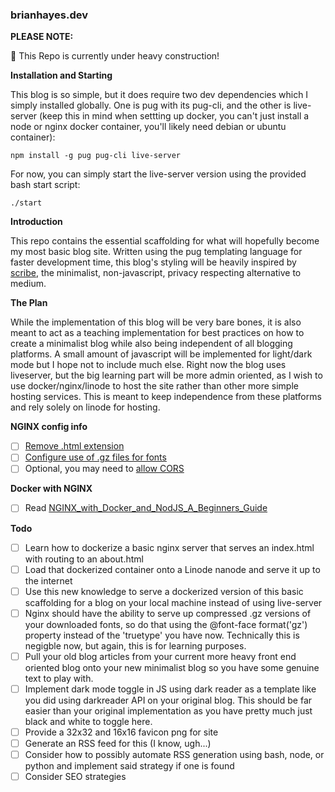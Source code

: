 ### brianhayes.dev

__PLEASE NOTE:__

:construction: This Repo is currently under heavy construction!

__Installation and Starting__

This blog is so simple, but it does require two dev dependencies which I simply installed globally. One is pug with its pug-cli, and the other is live-server (keep this in mind when settting up docker, you can't just install a node or nginx docker container, you'll likely need debian or ubuntu container):

```
npm install -g pug pug-cli live-server
```

For now, you can simply start the live-server version using the provided bash start script:

```
./start
```

__Introduction__

This repo contains the essential scaffolding for what will hopefully become my most basic blog site. Written using the pug templating language for faster development time, this blog's styling will be heavily inspired by [scribe](https://scribe.rip/), the minimalist, non-javascript, privacy respecting alternative to medium.

__The Plan__

While the implementation of this blog will be very bare bones, it is also meant to act as a teaching implementation for best practices on how to create a minimalist blog while also being independent of all blogging platforms. A small amount of javascript will be implemented for light/dark mode but I hope not to include much else. Right now the blog uses liveserver, but the big learning part will be more admin oriented, as I wish to use docker/nginx/linode to host the site rather than other more simple hosting services. This is meant to keep independence from these platforms and rely solely on linode for hosting.

__NGINX config info__

- [ ] [Remove .html extension](https://stackoverflow.com/questions/38228393/nginx-remove-html-extension)
- [ ] [Configure use of .gz files for fonts](https://blog.bigdinosaur.org/gzipping-font-face-with-nginx/)
- [ ] Optional, you may need to [allow CORS](https://serverfault.com/questions/186965/how-can-i-make-nginx-support-font-face-formats-and-allow-access-control-allow-o)

__Docker with NGINX__
- [ ] Read [NGINX_with_Docker_and_NodJS_A_Beginners_Guide](https://scribe.rip/nginx-with-docker-and-node-js-a-beginners-guide-434fe1216b6b)

__Todo__

- [ ] Learn how to dockerize a basic nginx server that serves an index.html with routing to an about.html 
- [ ] Load that dockerized container onto a Linode nanode and serve it up to the internet
- [ ] Use this new knowledge to serve a dockerized version of this basic scaffolding for a blog on your local machine instead of using live-server
- [ ] Nginx should have the ability to serve up compressed .gz versions of your downloaded fonts, so do that using the @font-face format('gz') property instead of the 'truetype' you have now. Technically this is negigble now, but again, this is for learning purposes. 
- [ ] Pull your old blog articles from your current more heavy front end oriented blog onto your new minimalist blog so you have some genuine text to play with.
- [ ] Implement dark mode toggle in JS using dark reader as a template like you did using darkreader API on your original blog. This should be far easier than your original implementation as you have pretty much just black and white to toggle here.
- [ ] Provide a 32x32 and 16x16 favicon png for site
- [ ] Generate an RSS feed for this (I know, ugh...)
- [ ] Consider how to possibly automate RSS generation using bash, node, or python and implement said strategy if one is found
- [ ] Consider SEO strategies
